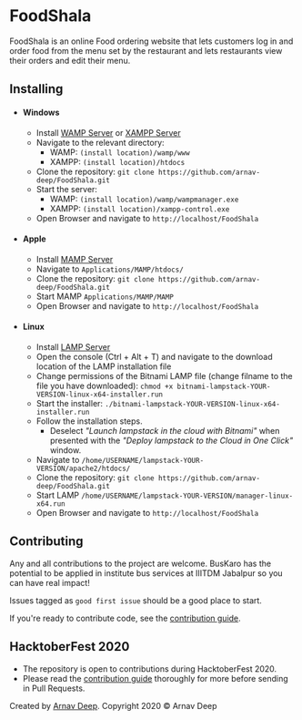 # FoodShala

FoodShala is an online Food ordering website that lets customers log in and order food from the menu set by the restaurant and lets restaurants view their orders and edit their menu.

## Installing

- #### Windows
  - Install [WAMP Server](http://www.wampserver.com/en/) or [XAMPP Server](https://www.apachefriends.org/download.html)
  - Navigate to the relevant  directory: 
    - WAMP:   `(install location)/wamp/www`
    - XAMPP:  `(install location)/htdocs`
  - Clone the repository: `git clone https://github.com/arnav-deep/FoodShala.git`
  - Start the server:
    - WAMP:   `(install location)/wamp/wampmanager.exe`
    - XAMPP:  `(install location)/xampp-control.exe`
  - Open Browser and navigate to `http://localhost/FoodShala`

- #### Apple
  - Install [MAMP Server](https://www.mamp.info/en/downloads/)
  - Navigate to `Applications/MAMP/htdocs/`
  - Clone the repository: `git clone https://github.com/arnav-deep/FoodShala.git`
  - Start MAMP `Applications/MAMP/MAMP`
  - Open Browser and navigate to `http://localhost/FoodShala`

- #### Linux
  - Install [LAMP Server](https://bitnami.com/stack/lamp/installer)
  - Open the console (Ctrl + Alt + T) and navigate to the download location of the LAMP installation file
  - Change permissions of the Bitnami LAMP file (change filname to the file you have downloaded):
    `chmod +x bitnami-lampstack-YOUR-VERSION-linux-x64-installer.run`
  - Start the installer:
    `./bitnami-lampstack-YOUR-VERSION-linux-x64-installer.run`
  - Follow the installation steps.
    - Deselect *"Launch lampstack in the cloud with Bitnami"* when presented with the  *"Deploy lampstack to the Cloud in One Click"* window.
  - Navigate to `/home/USERNAME/lampstack-YOUR-VERSION/apache2/htdocs/`
  - Clone the repository: `git clone https://github.com/arnav-deep/FoodShala.git`
  - Start LAMP `/home/USERNAME/lampstack-YOUR-VERSION/manager-linux-x64.run`
  - Open Browser and navigate to `http://localhost/FoodShala`

## Contributing

Any and all contributions to the project are welcome. BusKaro has the potential to be applied in institute bus services at IIITDM Jabalpur so you can have real impact!

Issues tagged as `good first issue` should be a good place to start.

If you're ready to contribute code, see the [contribution guide](https://github.com/arnav-deep/FoodShala/blob/master/CONTRIBUTING.md).

## HacktoberFest 2020

- The repository is open to contributions during HacktoberFest 2020.
- Please read the [contribution guide](https://github.com/ajwad-shaikh/BusKaro/blob/master/CONTRIBUTING.md) thoroughly for more before sending in Pull Requests.

Created by [Arnav Deep](https://github.com/arnav-deep/).
Copyright 2020 © Arnav Deep
